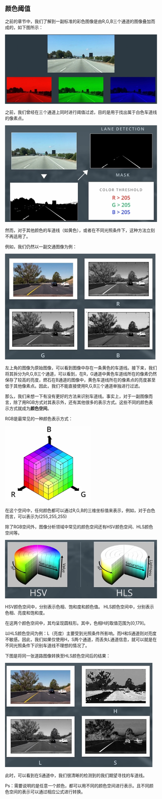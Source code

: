 ## 颜色阈值

之前的章节中，我们了解到一副标准的彩色图像是由R,G,B三个通道的图像叠加而成的，如下图所示：

![RGB](/assets/60.jpg)

之前，我们曾经在三个通道上同时进行阈值过滤，目的是用于找出属于白色车道线的像素点。

![单独处理](/assets/61.jpg)

然而，对于其他颜色的车道线（如黄色），或者在不同光照条件下，这种方法立刻不再适用了。

例如，我们仍然以一副交通图像为例：

![黄色车道线](/assets/62.jpg)

左上角的图像为原始图像，可以看到图像中存在一条黄色的车道线。接下来，我们将其拆分为R,G,B三个通道，可以看到，在R，G通道中黄色车道线所在的像素仍然保存了较高的亮度，燃石在B通道的图像中，黄色车道线所在的像素点的亮度甚至低于其他像素点。因此，我们不能直接使用R,G,B三个通道单独进行过滤。

那么，我们来想一下有没有更好的方法来识别车道线。事实上，对于一副图像而言，除了用RGB方式对其表示外，还有其他很多的表示方式。这些不同的颜色表示方式就成为**颜色空间**。

RGB是最常见的一种颜色表示方式：

![RGB空间](/assets/63.jpg)

在这个空间中，任何颜色都可以通过R,G,B的三维坐标值来表示，例如，对于白色而言，可以表示为(255,255,255)

除了RGB空间外，图像分析领域中常见的颜色空间还有HSV颜色空间、HLS颜色空间等。

![其他颜色空间](/assets/64.jpg)

HSV颜色空间中，分别表示色相、饱和度和颜色值。
HLS颜色空间中，分别表示色相、亮度和饱和度。

在这两个颜色空间中，其均呈现圆柱形。其中，色相H的取值范围为[0,179]。

以HLS颜色空间为例：L（亮度）主要受到光照条件所影响。而H和S通道则对亮度不敏感。因此，我们如果仅使用H，S两个通道，而丢失L通道信息，就可以就是在不同光照条件下识别车道线不理想的情况了。

下图是将同一张道路图像转换至HLS颜色空间后的结果：

![HLS](/assets/65.jpg)

此时，可以看到在S通道中，我们很清晰的检测到的我们期望寻找的车道线。

Ps：需要说明的是任意一个颜色，都可以用不同的颜色空间进行表示。且不同颜色空间的表示可以通过相应公式进行转换。














